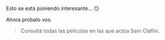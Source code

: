 Esto se está poniendo interesante… :smirk:

Ahora probalo vos.

> Consultá todas las películas en las que actúa Sam Claflin. 

<div
  class='mu-erd'
  data-entities='{
    "series_peliculas": {
      "id_contenido": {
        "type": "Integer",
        "pk": true
      },
      "titulo": {
        "type": "Text"
      }
    },
    "personaje_por_contenido": {
      "id_contenido": {
        "type": "Integer",
        "pk": true,
        "fk": {
          "to": { "entity": "series_peliculas", "column": "id_contenido" },
          "type": "many_to_one"
        }
      },
      "id_personaje": {
        "type": "Integer",
        "pk": true,
        "fk": {
          "to": { "entity": "personajes", "column": "id_personaje" },
          "type": "many_to_one"
        }
      }
    },
    "personajes":{
      "id_personaje":{
        "type": "Integer",
        "pk": true
      },
      "actore":{
        "type": "Text"
      }
    }
  }'>
</div>